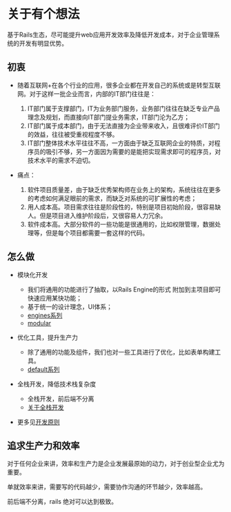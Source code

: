# 关于有个想法

基于Rails生态，尽可能提升web应用开发效率及降低开发成本，对于企业管理系统的开发有明显优势。

## 初衷

* 随着互联网+在各个行业的应用，很多企业都在开发自己的系统或是转型互联网。对于这样一批企业而言，内部的IT部门往往是：

  1. IT部门属于支撑部门，IT为业务部门服务，业务部门往往在缺乏专业产品理念及规划，而直接向IT部门提业务需求，IT部门沦为乙方；
  2. IT部门属于成本部门，由于无法直接为企业带来收入，且很难评价IT部门的效益，往往被受重视程度不够。
  3. IT部门整体技术水平往往不高，一方面由于缺乏互联网企业的特质，对程序员的吸引不够，另一方面因为需要的是能把实现需求即可的程序员，对技术水平的需求不迫切。

* 痛点：
  1. 软件项目质量差，由于缺乏优秀架构师在业务上的架构，系统往往在更多的考虑如何满足眼前的需求，而缺乏对系统的可扩展性的考虑；
  2. 用人成本高。项目需求往往是阶段性的，特别是项目初始阶段，很容易缺人。但是项目进入维护阶段后，又很容易人力冗余。
  3. 软件成本高。大部分软件的一些功能是很通用的，比如权限管理，数据处理等，但是每个项目都需要一套这样的代码。

## 怎么做

* 模块化开发
  * 我们将通用的功能进行了抽取，以Rails Engine的形式 附加到主项目即可快速应用某快功能；
  * 基于统一的设计理念，UI体系；
  * [engines系列](_blogs/engines.md)
  * [modular](_blogs/modular.md)

* 优化工具，提升生产力
  * 除了通用的功能及组件，我们也对一些工具进行了优化，比如表单构建工具。
  * [default系列](_blogs/default.md)

* 全栈开发，降低技术栈复杂度
  * 全栈开发，前后端不分离
  * [关于全栈开发](_blogs/full_stack.md)

* 更多见[开发原则](_blogs/rule.md)

## 追求生产力和效率

对于任何企业来讲，效率和生产力是企业发展最原始的动力，对于创业型企业尤为重要。

单就效率来讲，需要写的代码越少，需要协作沟通的环节越少，效率越高。

前后端不分离，rails 绝对可以达到极致。
